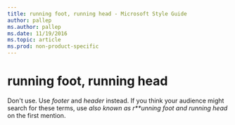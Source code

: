 ```yaml
---
title: running foot, running head - Microsoft Style Guide
author: pallep
ms.author: pallep
ms.date: 11/19/2016
ms.topic: article
ms.prod: non-product-specific
---
```


# running foot, running head

Don't use. Use *footer* and *header* instead. If you think your audience might search for these terms, use *also known as r**unning foot* *and* *running head* on the first mention.
